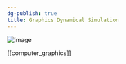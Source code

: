 ```yaml
---
dg-publish: true
title: Graphics Dynamical Simulation
---
```


![image](https://cdn.jsdelivr.net/gh/aaronmack/image-hosting@master/e/image.5i1ljd6rdmk0.webp)


[[computer_graphics]]